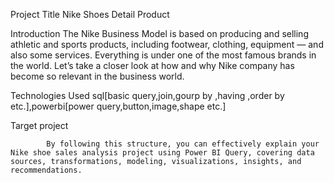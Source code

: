 Project Title
			Nike Shoes Detail Product

Introduction 
			The Nike Business Model is based on producing and selling athletic and sports products, including footwear, clothing, equipment — and also some services. Everything is under one of the most famous brands in the world. Let’s take a closer look at how and why Nike company has become so relevant in the business world.

Technologies Used
			sql[basic query,join,gourp by ,having ,order by etc.],powerbi[power query,button,image,shape etc.]

Target project
				
			By following this structure, you can effectively explain your Nike shoe sales analysis project using Power BI Query, covering data sources, transformations, modeling, visualizations, insights, and recommendations.
